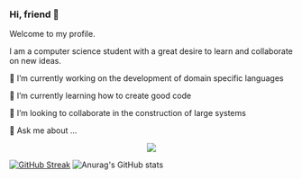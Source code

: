 
### Hi, friend 👋
Welcome to my profile.

I am a computer science student with a great desire to learn and collaborate on new ideas.

🔭 I’m currently working on the development of domain specific languages

🌱 I’m currently learning how to create good code

👯 I’m looking to collaborate in the construction of large systems

💬 Ask me about ... 

<div align="center" width="500"><img src="https://github-readme-stats.vercel.app/api/top-langs/?username=altmoket&layout=compact&theme=dracula"/></div>

[![GitHub Streak](https://streak-stats.demolab.com/?user=altmoket&theme=dracula)](https://git.io/streak-stats)
![Anurag's GitHub stats](https://github-readme-stats.vercel.app/api?username=altmoket&show_icons=true&theme=dracula)




